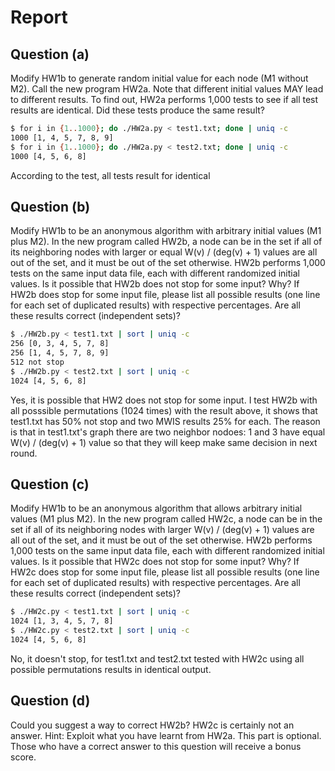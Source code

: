 # Report

## Question (a)
Modify HW1b to generate random initial value for each node (M1 without M2). Call the new program
HW2a. Note that different initial values MAY lead to different results. To find out, HW2a performs
1,000 tests to see if all test results are identical. Did these tests produce the same result?

```sh
$ for i in {1..1000}; do ./HW2a.py < test1.txt; done | uniq -c
1000 [1, 4, 5, 7, 8, 9]
$ for i in {1..1000}; do ./HW2a.py < test2.txt; done | uniq -c
1000 [4, 5, 6, 8]
```
According to the test, all tests result for identical

## Question (b)
Modify HW1b to be an anonymous algorithm with arbitrary initial values (M1 plus M2). In the new
program called HW2b, a node can be in the set if all of its neighboring nodes with larger or equal W(v)
/ (deg(v) + 1) values are all out of the set, and it must be out of the set otherwise. HW2b performs
1,000 tests on the same input data file, each with different randomized initial values. Is it possible
that HW2b does not stop for some input? Why? If HW2b does stop for some input file, please list
all possible results (one line for each set of duplicated results) with respective percentages. Are all
these results correct (independent sets)?

```sh
$ ./HW2b.py < test1.txt | sort | uniq -c
256 [0, 3, 4, 5, 7, 8]
256 [1, 4, 5, 7, 8, 9]
512 not stop
$ ./HW2b.py < test2.txt | sort | uniq -c
1024 [4, 5, 6, 8]
```
Yes, it is possible that HW2 does not stop for some input. I test HW2b with all posssible
permutations (1024 times) with the result above, it shows that test1.txt has 50% not stop
and two MWIS results 25% for each. The reason is that in test1.txt's graph there are two neighbor nodoes:
1 and 3 have equal W(v) / (deg(v) + 1) value so that they will keep make same decision in next round.




## Question (c)
Modify HW1b to be an anonymous algorithm that allows arbitrary initial values (M1 plus M2). In the
new program called HW2c, a node can be in the set if all of its neighboring nodes with larger W(v) /
(deg(v) + 1) values are all out of the set, and it must be out of the set otherwise. HW2b performs 1,000
tests on the same input data file, each with different randomized initial values. Is it possible that
HW2c does not stop for some input? Why? If HW2c does stop for some input file, please list all
possible results (one line for each set of duplicated results) with respective percentages. Are all these
results correct (independent sets)?
```sh
$ ./HW2c.py < test1.txt | sort | uniq -c
1024 [1, 3, 4, 5, 7, 8]
$ ./HW2c.py < test2.txt | sort | uniq -c
1024 [4, 5, 6, 8]
```

No, it doesn't stop, for test1.txt and test2.txt tested with HW2c using all possible permutations results
in identical output.

## Question (d)
Could you suggest a way to correct HW2b? HW2c is certainly not an answer. Hint: Exploit what you
have learnt from HW2a. This part is optional. Those who have a correct answer to this question will
receive a bonus score.
